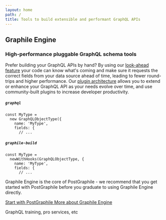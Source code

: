 ```yaml
---
layout: home
path: /
title: Tools to build extensible and performant GraphQL APIs
---
```


<!-- **************************************** -->

<section>
<div class='container'>

<div class='row'>
<div class='col-xs-12'>
<div class='hero-block'>

## Graphile Engine

### High-performance pluggable GraphQL schema tools

Prefer building your GraphQL APIs by hand? By using our [look-ahead
feature](/graphile-build/look-ahead/) your code can know what's coming and make
sure it requests the correct fields from your data source ahead of time,
leading to fewer round-trips and higher performance. Our [plugin
architecture](/graphile-build/plugins/) allows you to extend or enhance your
GraphQL API as your needs evolve over time, and use community-built plugins to
increase developer productivity.

</div>
</div>
</div>

<div class='row'>
<div class='col-lg-6 mb3 col-md-9 col-xs-12'>

##### `graphql`

```js{2}
const MyType =
  new GraphQLObjectType({
    name: 'MyType',
    fields: {
      // ...
```

</div>
<div class='col-lg-6 mb3 col-md-9 col-xs-12'>

##### `graphile-build`

```js{2}
const MyType =
  newWithHooks(GraphQLObjectType, {
    name: 'MyType',
    fields: {
      // ...
```

</div>
</div>

<div class='flex'>
<div>

Graphile Engine is the core of PostGraphile - we recommend that you get started
with PostGraphile before you graduate to using Graphile Engine directly.

<a class='strong-link' href='/postgraphile/'>Start with PostGraphile <span class='fas fa-fw fa-arrow-right' /></a>
<a class='strong-link' href='/graphile-build/'>More about Graphile Engine <span class='fas fa-fw fa-arrow-right' /></a>

<div>
</div>

</div>
</section>

<!-- **************************************** -->

<section>
GraphQL training, pro services, etc
</section>
